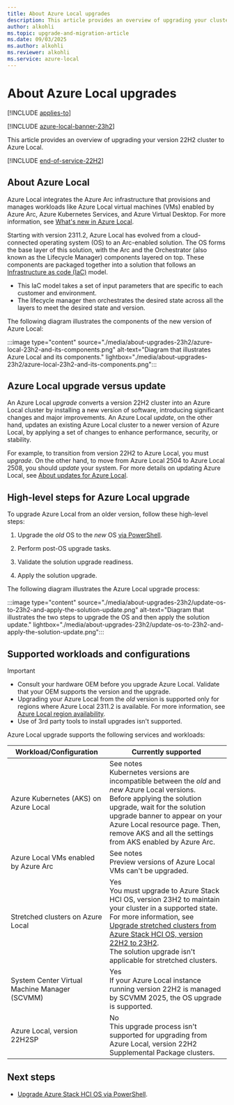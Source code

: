 ```yaml
---
title: About Azure Local upgrades
description: This article provides an overview of upgrading your cluster to Azure Local.
author: alkohli
ms.topic: upgrade-and-migration-article
ms.date: 09/03/2025
ms.author: alkohli
ms.reviewer: alkohli
ms.service: azure-local
---
```


# About Azure Local upgrades

[!INCLUDE [applies-to](../includes/hci-applies-to-23h2-22h2.md)]

[!INCLUDE [azure-local-banner-23h2](../includes/azure-local-banner-23h2.md)]

This article provides an overview of upgrading your version 22H2 cluster to Azure Local.

[!INCLUDE [end-of-service-22H2](../includes/end-of-service-22h2.md)]

## About Azure Local

Azure Local integrates the Azure Arc infrastructure that provisions and manages workloads like Azure Local virtual machines (VMs) enabled by Azure Arc, Azure Kubernetes Services, and Azure Virtual Desktop. For more information, see [What's new in Azure Local](../whats-new.md).

Starting with version 2311.2, Azure Local has evolved from a cloud-connected operating system (OS) to an Arc-enabled solution. The OS forms the base layer of this solution, with the Arc and the Orchestrator (also known as the Lifecycle Manager) components layered on top. These components are packaged together into a solution that follows an [Infrastructure as code (IaC)](/devops/deliver/what-is-infrastructure-as-code) model.

- This IaC model takes a set of input parameters that are specific to each customer and environment.
- The lifecycle manager then orchestrates the desired state across all the layers to meet the desired state and version.

The following diagram illustrates the components of the new version of Azure Local:

:::image type="content" source="./media/about-upgrades-23h2/azure-local-23h2-and-its-components.png" alt-text="Diagram that illustrates Azure Local and its components." lightbox="./media/about-upgrades-23h2/azure-local-23h2-and-its-components.png":::

## Azure Local upgrade versus update

An Azure Local *upgrade* converts a version 22H2 cluster into an Azure Local cluster by installing a new version of software, introducing significant changes and major improvements. An Azure Local *update*, on the other hand, updates an existing Azure Local cluster to a newer version of Azure Local, by applying a set of changes to enhance performance, security, or stability.

For example, to transition from version 22H2 to Azure Local, you must *upgrade*. On the other hand, to move from Azure Local 2504 to Azure Local 2508, you should *update* your system. For more details on updating Azure Local, see [About updates for Azure Local](../update/about-updates-23h2.md).

## High-level steps for Azure Local upgrade

To upgrade Azure Local from an older version, follow these high-level steps:

1. Upgrade the *old* OS to the *new* OS [via PowerShell](./upgrade-22h2-to-23h2-powershell.md).

1. Perform post-OS upgrade tasks.

1. Validate the solution upgrade readiness.

1. Apply the solution upgrade.

The following diagram illustrates the Azure Local upgrade process:

:::image type="content" source="./media/about-upgrades-23h2/update-os-to-23h2-and-apply-the-solution-update.png" alt-text="Diagram that illustrates the two steps to upgrade the OS and then apply the solution update." lightbox="./media/about-upgrades-23h2/update-os-to-23h2-and-apply-the-solution-update.png":::

## Supported workloads and configurations

> [!IMPORTANT]
> - Consult your hardware OEM before you upgrade Azure Local. Validate that your OEM supports the version and the upgrade.
> - Upgrading your Azure Local from the *old* version is supported only for regions where Azure Local 2311.2 is available. For more information, see [Azure Local region availability](../concepts/system-requirements-23h2.md#azure-requirements).
> - Use of 3rd party tools to install upgrades isn't supported.

Azure Local upgrade supports the following services and workloads:

| Workload/Configuration | Currently supported |
|--|--|
| Azure Kubernetes (AKS) on Azure Local | See notes <br> Kubernetes versions are incompatible between the *old* and *new* Azure Local versions. <br> Before applying the solution upgrade, wait for the solution upgrade banner to appear on your Azure Local resource page. Then, remove AKS and all the settings from AKS enabled by Azure Arc. |
| Azure Local VMs enabled by Azure Arc | See notes <br> Preview versions of Azure Local VMs can't be upgraded. |
| Stretched clusters on Azure Local | Yes <br> You must upgrade to Azure Stack HCI OS, version 23H2 to maintain your cluster in a supported state. For more information, see [Upgrade stretched clusters from Azure Stack HCI OS, version 22H2 to 23H2](../upgrade/ugrade-stretched-cluster-to-23h2.md). <br> The solution upgrade isn't applicable for stretched clusters. |
| System Center Virtual Machine Manager (SCVMM) | Yes <br> If your Azure Local instance running version 22H2 is managed by SCVMM 2025, the OS upgrade is supported. |
| Azure Local, version 22H2SP | No <br> This upgrade process isn't supported for upgrading from Azure Local, version 22H2 Supplemental Package clusters. |

## Next steps

- [Upgrade Azure Stack HCI OS via PowerShell](./upgrade-22h2-to-23h2-powershell.md).
